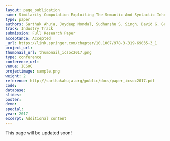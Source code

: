 ```yaml
---
layout: page_publication
name: Similarity Computation Exploiting The Semantic And Syntactic Inherent Structure Among Job Titles 
type: paper
authors: Sarthak Ahuja, Joydeep Mondal, Sudhanshu S. Singh, David G. George
track: Industry Track
submission: Full Research Paper
acceptance: Accepted
_url: https://link.springer.com/chapter/10.1007/978-3-319-69035-3_1
project_url:
thumbnail_url: thumbnail_icsoc2017.png
type: conference
conference_url: 
venue: ICSOC
projectimage: sample.png
weight: 2
reference: http://sarthakahuja.org/public/docs/paper_icsoc2017.pdf
code:
database: 
slides: 
poster: 
demo: 
special: 
year: 2017
excerpt: Additional content
---
```

This page will be updated soon!
